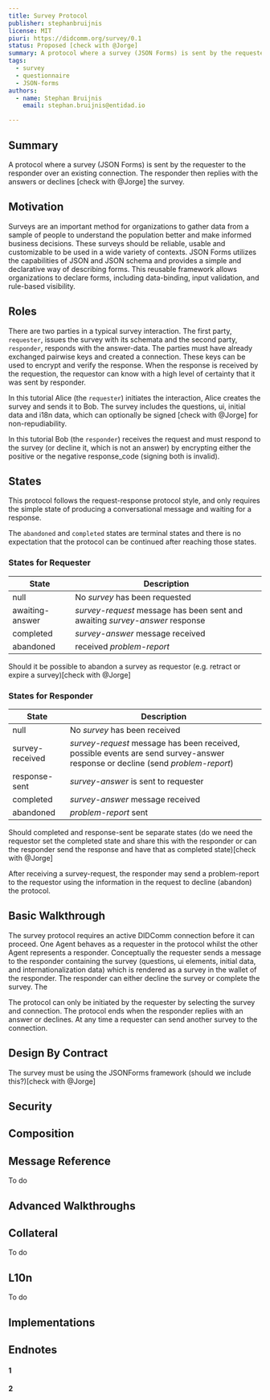 ```yaml
---
title: Survey Protocol
publisher: stephanbruijnis
license: MIT
piuri: https://didcomm.org/survey/0.1
status: Proposed [check with @Jorge]
summary: A protocol where a survey (JSON Forms) is sent by the requester to the responder. The responder then replies with the answers or declines the survey.
tags:
  - survey
  - questionnaire
  - JSON-forms
authors:
  - name: Stephan Bruijnis
    email: stephan.bruijnis@entidad.io

---
```


## Summary

A protocol where a survey (JSON Forms) is sent by the requester to the responder over an existing connection. The responder then replies with the answers or declines [check with @Jorge] the survey.

## Motivation

Surveys are an important method for organizations to gather data from a sample of people to understand the population better and make informed business decisions. These surveys should be reliable, usable and customizable to be used in a wide variety of contexts. JSON Forms utilizes the capabilities of JSON and JSON schema and provides a simple and declarative way of describing forms. This reusable framework allows organizations to declare forms, including data-binding, input validation, and rule-based visibility.

## Roles

There are two parties in a typical survey interaction. The first party, `requester`, issues the survey with its schemata and the second party, `responder`, responds with the answer-data. The parties must have already exchanged pairwise keys and created a connection. These keys can be used to encrypt and verify the response. When the response is received by the requestion, the requestor can know with a high level of certainty that it was sent by responder.

In this tutorial Alice (the `requester`) initiates the interaction, Alice creates the survey and sends it to Bob. The survey includes the questions, ui, initial data and i18n data, which can optionally be signed [check with @Jorge] for non-repudiability.

In this tutorial Bob (the `responder`) receives the request and must respond to the survey (or decline it, which is not an answer) by encrypting either the positive or the negative response_code (signing both is invalid).

## States

This protocol follows the request-response protocol style, and only requires the simple state of producing a conversational message and waiting for a response.

The `abandoned` and `completed` states are terminal states and there is no expectation that the protocol can be continued after reaching those states.

### States for Requester

State|Description
---|---
null|No *survey* has been requested
awaiting-answer|*survey-request* message has been sent and awaiting *survey-answer* response
completed|*survey-answer* message received 
abandoned|received *problem-report*

Should it be possible to abandon a survey as requestor (e.g. retract or expire a survey)[check with @Jorge]


### States for Responder

|State|Description
---|---
null|No *survey* has been received
survey-received|*survey-request* message has been received, possible events are send survey-answer response or decline (send *problem-report*)
response-sent|*survey-answer* is sent to requester
completed|*survey-answer* message received
abandoned|*problem-report* sent

Should completed and response-sent be separate states (do we need the requestor set the completed state and share this with the responder or can the responder send the response and have that as completed state)[check with @Jorge]

After receiving a survey-request, the responder may send a problem-report to the requestor using the information in the request to decline (abandon) the protocol. 

## Basic Walkthrough

The survey protocol requires an active DIDComm connection before it can proceed. One Agent behaves as a requester in the protocol whilst the other Agent represents a responder. Conceptually the requester sends a message to the responder containing the survey (questions, ui elements, initial data, and internationalization data) which is rendered as a survey in the wallet of the responder. The responder can either decline the survey or complete the survey. The 

The protocol can only be initiated by the requester by selecting the survey and connection. The protocol ends when the responder replies with an answer or declines. At any time a requester can send another survey to the connection.

## Design By Contract

The survey must be using the JSONForms framework (should we include this?)[check with @Jorge]

## Security

## Composition


## Message Reference

To do

## Advanced Walkthroughs


## Collateral

To do

## L10n

To do 

## Implementations

## Endnotes

#### 1


#### 2


